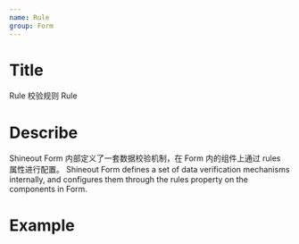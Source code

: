 ```yaml
---
name: Rule
group: Form
---
```


# Title

Rule 校验规则
Rule

# Describe

Shineout Form 内部定义了一套数据校验机制，在 Form 内的组件上通过 rules 属性进行配置。
Shineout Form defines a set of data verification mechanisms internally, and configures them through the rules property on the components in Form.

# Example
